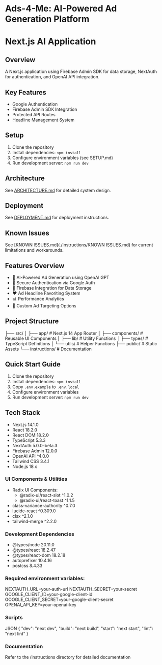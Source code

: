 # Ads-4-Me: AI-Powered Ad Generation Platform

# Next.js AI Application
## Overview
A Next.js application using Firebase Admin SDK for data storage, NextAuth for authentication, and OpenAI API integration.
## Key Features
- Google Authentication
- Firebase Admin SDK Integration
- Protected API Routes
- Headline Management System
## Setup
1. Clone the repository
2. Install dependencies: `npm install`
3. Configure environment variables (see SETUP.md)
4. Run development server: `npm run dev`
## Architecture
See [ARCHITECTURE.md](./instructions/ARCHITECTURE.md) for detailed system design.
## Deployment
See [DEPLOYMENT.md](./instructions/DEPLOYMENT.md) for deployment instructions.
## Known Issues
See [KNOWN ISSUES.md](./instructions/KNOWN ISSUES.md) for current limitations and workarounds.

## Features Overview
- 🤖 AI-Powered Ad Generation using OpenAI GPT
- 🔐 Secure Authentication via Google Auth
- 💾 Firebase Integration for Data Storage
- ❤️ Ad Headline Favoriting System
- 📊 Performance Analytics
- 🎯 Custom Ad Targeting Options

## Project Structure
├── src/
│ ├── app/ # Next.js 14 App Router
│ ├── components/ # Reusable UI Components
│ ├── lib/ # Utility Functions
│ ├── types/ # TypeScript Definitions
│ └── utils/ # Helper Functions
├── public/ # Static Assets
└── instructions/ # Documentation


## Quick Start Guide
1. Clone the repository
2. Install dependencies: `npm install`
3. Copy `.env.example` to `.env.local`
4. Configure environment variables
5. Run development server: `npm run dev`

## Tech Stack
- Next.js 14.1.0
- React 18.2.0
- React DOM 18.2.0
- TypeScript 5.3.3
- NextAuth 5.0.0-beta.3
- Firebase Admin 12.0.0
- OpenAI API ^4.0.0
- Tailwind CSS 3.4.1
- Node.js 18.x

### UI Components & Utilities
- Radix UI Components:
  - @radix-ui/react-slot ^1.0.2
  - @radix-ui/react-toast ^1.1.5
- class-variance-authority ^0.7.0
- lucide-react ^0.309.0
- clsx ^2.1.0
- tailwind-merge ^2.2.0

### Development Dependencies
- @types/node 20.11.0
- @types/react 18.2.47
- @types/react-dom 18.2.18
- autoprefixer 10.4.16
- postcss 8.4.33

### Required environment variables:
NEXTAUTH_URL=your-auth-url
NEXTAUTH_SECRET=your-secret
GOOGLE_CLIENT_ID=your-google-client-id
GOOGLE_CLIENT_SECRET=your-google-client-secret
OPENAI_API_KEY=your-openai-key

### Scripts
JSON
{
  "dev": "next dev",
  "build": "next build",
  "start": "next start",
  "lint": "next lint"
}

### Documentation
Refer to the /instructions directory for detailed documentation